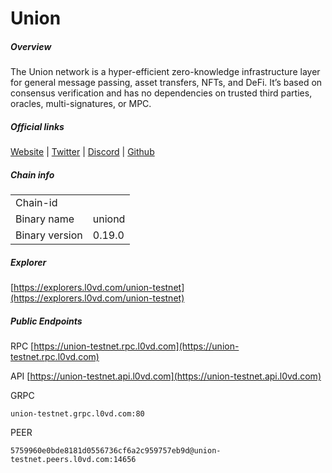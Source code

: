 # Union


##### Overview
The Union network is a hyper-efficient zero-knowledge infrastructure layer for general message passing, asset transfers, NFTs, and DeFi. It’s based on consensus verification and has no dependencies on trusted third parties, oracles, multi-signatures, or MPC.


##### Official links
[Website](https://union.build/) | [Twitter](https://x.com/union_build) | [Discord](https://discord.union.build/) | [Github]()

##### Chain info

|  |  |
| ------ | ------ |
| Chain-id |  |
| Binary name | uniond |
| Binary version | 0.19.0 |

##### Explorer
[https://explorers.l0vd.com/union-testnet](https://explorers.l0vd.com/union-testnet)

##### Public Endpoints
RPC
[https://union-testnet.rpc.l0vd.com](https://union-testnet.rpc.l0vd.com)

API
[https://union-testnet.api.l0vd.com](https://union-testnet.api.l0vd.com)

GRPC
```
union-testnet.grpc.l0vd.com:80
```

PEER
```
5759960e0bde8181d0556736cf6a2c959757eb9d@union-testnet.peers.l0vd.com:14656
```

